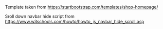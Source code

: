 Template taken from https://startbootstrap.com/templates/shop-homepage/

Sroll down navbar hide script from https://www.w3schools.com/howto/howto_js_navbar_hide_scroll.asp